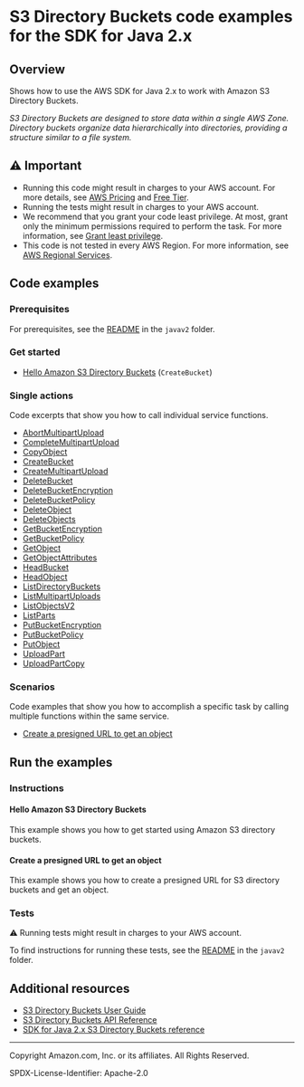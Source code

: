 # S3 Directory Buckets code examples for the SDK for Java 2.x

## Overview

Shows how to use the AWS SDK for Java 2.x to work with Amazon S3 Directory Buckets.

<!--custom.overview.start-->
<!--custom.overview.end-->

_S3 Directory Buckets are designed to store data within a single AWS Zone. Directory buckets organize data hierarchically into directories, providing a structure similar to a file system._

## ⚠ Important

* Running this code might result in charges to your AWS account. For more details, see [AWS Pricing](https://aws.amazon.com/pricing/) and [Free Tier](https://aws.amazon.com/free/).
* Running the tests might result in charges to your AWS account.
* We recommend that you grant your code least privilege. At most, grant only the minimum permissions required to perform the task. For more information, see [Grant least privilege](https://docs.aws.amazon.com/IAM/latest/UserGuide/best-practices.html#grant-least-privilege).
* This code is not tested in every AWS Region. For more information, see [AWS Regional Services](https://aws.amazon.com/about-aws/global-infrastructure/regional-product-services).

<!--custom.important.start-->
<!--custom.important.end-->

## Code examples

### Prerequisites

For prerequisites, see the [README](../../../../../../../../../README.md#Prerequisites) in the `javav2` folder.


<!--custom.prerequisites.start-->
<!--custom.prerequisites.end-->

### Get started

- [Hello Amazon S3 Directory Buckets](HelloS3DirectoryBuckets.java#L4) (`CreateBucket`)


### Single actions

Code excerpts that show you how to call individual service functions.

- [AbortMultipartUpload](AbortDirectoryBucketMultipartUploads.java#L6)
- [CompleteMultipartUpload](CompleteDirectoryBucketMultipartUpload.java#L3)
- [CopyObject](CopyDirectoryBucketObject.java#L6)
- [CreateBucket](CreateDirectoryBucket.java#L6)
- [CreateMultipartUpload](CreateDirectoryBucketMultipartUpload.java#L6)
- [DeleteBucket](DeleteDirectoryBucket.java#L6)
- [DeleteBucketEncryption](DeleteDirectoryBucketEncryption.java#L6)
- [DeleteBucketPolicy](DeleteDirectoryBucketPolicy.java#L6)
- [DeleteObject](DeleteDirectoryBucketObject.java#L6)
- [DeleteObjects](DeleteDirectoryBucketObjects.java#L6)
- [GetBucketEncryption](GetDirectoryBucketEncryption.java#L6)
- [GetBucketPolicy](GetDirectoryBucketPolicy.java#L51)
- [GetObject](GetDirectoryBucketObject.java#L6)
- [GetObjectAttributes](GetDirectoryBucketObjectAttributes.java#L6)
- [HeadBucket](HeadDirectoryBucket.java#L6)
- [HeadObject](HeadDirectoryBucketObject.java#L6)
- [ListDirectoryBuckets](ListDirectoryBuckets.java#L6)
- [ListMultipartUploads](ListDirectoryBucketMultipartUpload.java#L6)
- [ListObjectsV2](ListDirectoryBucketObjectsV2.java#L6)
- [ListParts](ListDirectoryBucketParts.java#L6)
- [PutBucketEncryption](PutDirectoryBucketEncryption.java#L6)
- [PutBucketPolicy](PutDirectoryBucketPolicy.java#L49)
- [PutObject](PutDirectoryBucketObject.java#L6)
- [UploadPart](UploadPartForDirectoryBucket.java#L6)
- [UploadPartCopy](UploadPartCopyForDirectoryBucket.java#L6)

### Scenarios

Code examples that show you how to accomplish a specific task by calling multiple
functions within the same service.

- [Create a presigned URL to get an object](GeneratePresignedGetURLForDirectoryBucket.java)


<!--custom.examples.start-->
<!--custom.examples.end-->

## Run the examples

### Instructions


<!--custom.instructions.start-->
<!--custom.instructions.end-->

#### Hello Amazon S3 Directory Buckets

This example shows you how to get started using Amazon S3 directory buckets.



#### Create a presigned URL to get an object

This example shows you how to create a presigned URL for S3 directory buckets and get an object.


<!--custom.scenario_prereqs.s3-directory-buckets_GeneratePresignedGetURLForDirectoryBucket.start-->
<!--custom.scenario_prereqs.s3-directory-buckets_GeneratePresignedGetURLForDirectoryBucket.end-->


<!--custom.scenarios.s3-directory-buckets_GeneratePresignedGetURLForDirectoryBucket.start-->
<!--custom.scenarios.s3-directory-buckets_GeneratePresignedGetURLForDirectoryBucket.end-->

### Tests

⚠ Running tests might result in charges to your AWS account.


To find instructions for running these tests, see the [README](../../../../../../../../../README.md#Tests)
in the `javav2` folder.



<!--custom.tests.start-->
<!--custom.tests.end-->

## Additional resources

- [S3 Directory Buckets User Guide](https://docs.aws.amazon.com/AmazonS3/latest/userguide/directory-buckets-overview.html)
- [S3 Directory Buckets API Reference](https://docs.aws.amazon.com/AmazonS3/latest/API/Welcome.html)
- [SDK for Java 2.x S3 Directory Buckets reference](https://sdk.amazonaws.com/java/api/latest/software/amazon/awssdk/services/s3-directory-buckets/package-summary.html)

<!--custom.resources.start-->
<!--custom.resources.end-->

---

Copyright Amazon.com, Inc. or its affiliates. All Rights Reserved.

SPDX-License-Identifier: Apache-2.0